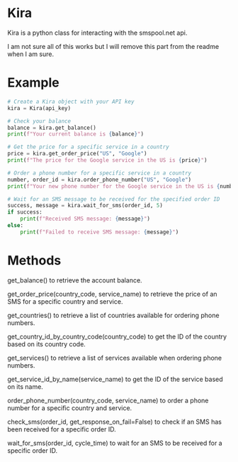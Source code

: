 # Kira
Kira is a python class for interacting with the smspool.net api. 

I am not sure all of this works but I will remove this part from the readme when I am sure.

# Example

```py
# Create a Kira object with your API key
kira = Kira(api_key)

# Check your balance
balance = kira.get_balance()
print(f"Your current balance is {balance}")

# Get the price for a specific service in a country
price = kira.get_order_price("US", "Google")
print(f"The price for the Google service in the US is {price}")

# Order a phone number for a specific service in a country
number, order_id = kira.order_phone_number("US", "Google")
print(f"Your new phone number for the Google service in the US is {number}")

# Wait for an SMS message to be received for the specified order ID
success, message = kira.wait_for_sms(order_id, 5)
if success:
    print(f"Received SMS message: {message}")
else:
    print(f"Failed to receive SMS message: {message}")
```
# Methods

get_balance() to retrieve the account balance.

get_order_price(country_code, service_name) to retrieve the price of an SMS for a specific country and service.

get_countries() to retrieve a list of countries available for ordering phone numbers.

get_country_id_by_country_code(country_code) to get the ID of the country based on its country code.

get_services() to retrieve a list of services available when ordering phone numbers.

get_service_id_by_name(service_name) to get the ID of the service based on its name.

order_phone_number(country_code, service_name) to order a phone number for a specific country and service.

check_sms(order_id, get_response_on_fail=False) to check if an SMS has been received for a specific order ID.

wait_for_sms(order_id, cycle_time) to wait for an SMS to be received for a specific order ID.

